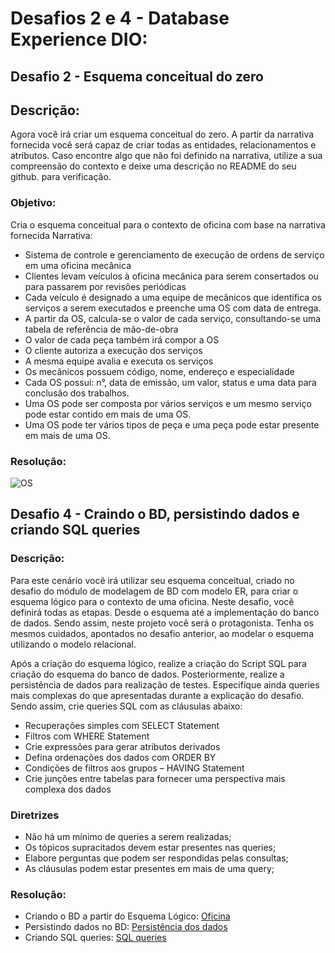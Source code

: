 # Desafios 2 e 4 - Database Experience DIO:

## Desafio 2 - Esquema conceitual do zero

## Descrição:

Agora você irá criar um esquema conceitual do zero. A partir da narrativa fornecida você será capaz de criar todas as entidades, relacionamentos e atributos. Caso encontre algo que não foi definido na narrativa, utilize a sua compreensão do contexto e deixe uma descrição no README do seu github. para verificação.

### Objetivo:
Cria o esquema conceitual para o contexto de oficina com base na narrativa fornecida
Narrativa:
- Sistema de controle e gerenciamento de execução de ordens de serviço em uma oficina mecânica
- Clientes levam veículos à oficina mecânica para serem consertados ou para passarem por revisões  periódicas
- Cada veículo é designado a uma equipe de mecânicos que identifica os serviços a serem executados e preenche uma OS com data de entrega.
- A partir da OS, calcula-se o valor de cada serviço, consultando-se uma tabela de referência de mão-de-obra
- O valor de cada peça também irá compor a OS
- O cliente autoriza a execução dos serviços
- A mesma equipe avalia e executa os serviços
- Os mecânicos possuem código, nome, endereço e especialidade
- Cada OS possui: n°, data de emissão, um valor, status e uma data para conclusão dos trabalhos.
- Uma OS pode ser composta por vários serviços e um mesmo serviço pode estar contido em mais de uma OS. 
- Uma OS pode ter vários tipos de peça e uma peça pode estar presente em mais de uma OS.

### Resolução:
![OS](https://user-images.githubusercontent.com/66090235/189926294-618fc7fc-7aa1-4bdb-bd70-2c5e8bba02ac.png)


## Desafio 4 - Craindo o BD, persistindo dados e criando SQL queries

### Descrição: 

Para este cenário você irá utilizar seu esquema conceitual, criado no desafio do módulo de modelagem de BD com modelo ER, para criar o esquema lógico para o contexto de uma oficina. Neste desafio, você definirá todas as etapas. Desde o esquema até a implementação do banco de dados. Sendo assim, neste projeto você será o protagonista. Tenha os mesmos cuidados, apontados no desafio anterior, ao modelar o esquema utilizando o modelo relacional.

Após a criação do esquema lógico, realize a criação do Script SQL para criação do esquema do banco de dados. Posteriormente, realize a persistência de dados para realização de testes. Especifique ainda queries mais complexas do que apresentadas durante a explicação do desafio. Sendo assim, crie queries SQL com as cláusulas abaixo:

- Recuperações simples com SELECT Statement
- Filtros com WHERE Statement
- Crie expressões para gerar atributos derivados
- Defina ordenações dos dados com ORDER BY
- Condições de filtros aos grupos – HAVING Statement
- Crie junções entre tabelas para fornecer uma perspectiva mais complexa dos dados

### Diretrizes
- Não há um mínimo de queries a serem realizadas;
- Os tópicos supracitados devem estar presentes nas queries;
- Elabore perguntas que podem ser respondidas pelas consultas;
- As cláusulas podem estar presentes em mais de uma query;


### Resolução:
- Criando o BD a partir do Esquema Lógico: [Oficina](https://github.com/Pmms89/Database-Experience-Dio/blob/main/Oficina/Oficina.sql)
- Persistindo dados no BD: [Persistência dos dados](https://github.com/Pmms89/Database-Experience-Dio/blob/main/Oficina/Oficina_insertingData.sql)
- Criando SQL queries: [SQL queries](https://github.com/Pmms89/Database-Experience-Dio/blob/main/Oficina/Oficina_sql_queries.sql)
